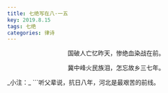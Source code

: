 ```yaml
---
title: 七绝写在八·一五
key: 2019.8.15
tags: 七绝
categories: 律诗
---
```


<p align="center">国破人亡忆昨天，惨绝血染战在前。
</p>
<p align="center">冀中峰火民族泪，怎忘故乡三七年。
</p>
_小注：_
```听父辈说，抗日八年，河北是最艰苦的前线。

```